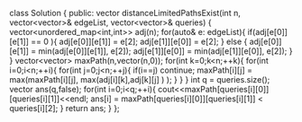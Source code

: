 class Solution {
public:
vector<bool> distanceLimitedPathsExist(int n, vector<vector<int>>& edgeList, vector<vector<int>>& queries) {
vector<unordered_map<int,int>> adj(n);
for(auto& e: edgeList){
if(adj[e[0]][e[1]] == 0 ){
adj[e[0]][e[1]] = e[2];
adj[e[1]][e[0]] = e[2];
}
else {
adj[e[0]][e[1]] = min(adj[e[0]][e[1]], e[2]);
adj[e[1]][e[0]] = min(adj[e[1]][e[0]], e[2]);
}
}
vector<vector<int>> maxPath(n,vector(n,0));
for(int k=0;k<n;++k){
for(int i=0;i<n;++i){
for(int j=0;j<n;++j){
if(i==j) continue;
maxPath[i][j] = max(maxPath[i][j], max(adj[i][k],adj[k][j] ) );
}
}
}
int q = queries.size();
vector<bool> ans(q,false);
for(int i=0;i<q;++i){
cout<<maxPath[queries[i][0]][queries[i][1]]<<endl;
ans[i] = maxPath[queries[i][0]][queries[i][1]] < queries[i][2];
}
return ans;
}
};